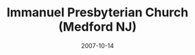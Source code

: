 ---
date: &id001 2007-10-14
end_date: null
location:
  address: 21 South Main Street
  city: Medford
  state: NJ
minister:
- end: 2007-01-01
  name: David Harr
  start: 2005-01-01
  type: Organizing Pastor
- end: null
  name: David Harr
  start: 2007-01-01
  type: pastor
ministers:
- David Harr
- David Harr
name: Immanuel Presbyterian Church
names:
- end: 2007-10-14
  name: Immanuel Orthodox Presbyterian Chapel
  start: 2005-01-01
- end: null
  name: Immanuel Presbyterian Church
  start: 2007-10-14
origination_date: *id001
raw_data: "NEW JERSEY  Medford\nImmanuel Orthodox Presbyterian Chapel (2005\u2013\
  October 14, 2007)\nImmanuel Presbyterian Church  (October 14, 2007\u2013 )\n21 South\
  \ Main Street\nOrg. Pastor: David Harr, 2005\u20137\nPastor: David Harr, 2007\u2013"
received_from: null
states:
- NJ
status:
  active: true
  end_date: null
  reason: null
  received_from: null
  withdrawal_to: null
title: Immanuel Presbyterian Church (Medford NJ)

---